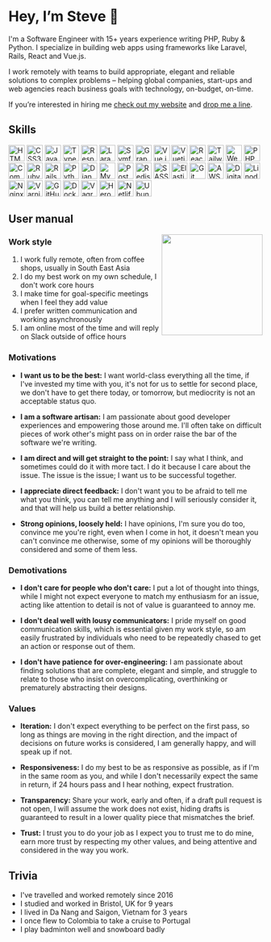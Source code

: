 # Hey, I’m Steve 👋

I'm a Software Engineer with 15+ years experience writing PHP, Ruby & Python. I specialize in building web apps using frameworks like Laravel, Rails, React and Vue.js.

I work remotely with teams to build appropriate, elegant and reliable solutions to complex problems – helping global companies, start-ups and web agencies reach business goals with technology, on-budget, on-time.

If you’re interested in hiring me [check out my website](https://steve.ly) and [drop me a line](https://twitter.com/stevelacey).


## Skills

<a href="https://steve.ly/html5" title="HTML5"><img src="https://steve.ly/images/fit/64/64/sm/storage/skills/html5.png" height="32" alt="HTML5"></a>
<a href="https://steve.ly/css3" title="CSS3"><img src="https://steve.ly/images/fit/64/64/sm/storage/skills/css3.png" height="32" alt="CSS3"></a>
<a href="https://steve.ly/js" title="JavaScript"><img src="https://steve.ly/images/fit/64/64/sm/storage/skills/javascript.png" height="32" alt="JavaScript"></a>
<a href="https://steve.ly/ts" title="TypeScript"><img src="https://steve.ly/images/fit/64/64/sm/storage/skills/typescript.png" height="32" alt="TypeScript"></a>
<a href="https://steve.ly/responsive-design" title="Responsive Design"><img src="https://steve.ly/images/fit/64/64/sm/storage/skills/responsive.png" height="32" alt="Responsive Design"></a>
<a href="https://steve.ly/laravel" title="Laravel"><img src="https://steve.ly/images/fit/64/64/sm/storage/skills/laravel.png" height="32" alt="Laravel"></a>
<a href="https://steve.ly/symfony" title="Symfony"><img src="https://steve.ly/images/fit/64/64/sm/storage/skills/symfony.png" height="32" alt="Symfony"></a>
<a href="https://steve.ly/graphql" title="GraphQL"><img src="https://steve.ly/images/fit/64/64/sm/storage/skills/graphql.png" height="32" alt="GraphQL"></a>
<a href="https://steve.ly/vue" title="Vue.js"><img src="https://steve.ly/images/fit/64/64/sm/storage/skills/vue.png" height="32" alt="Vue.js"></a>
<a href="https://steve.ly/vuetify" title="Vuetify"><img src="https://steve.ly/images/fit/64/64/sm/storage/skills/vuetify.png" height="32" alt="Vuetify"></a>
<a href="https://steve.ly/react" title="React"><img src="https://steve.ly/images/fit/64/64/sm/storage/skills/react.png" height="32" alt="React"></a>
<a href="https://steve.ly/tailwind" title="Tailwind"><img src="https://steve.ly/images/fit/64/64/sm/storage/skills/tailwind.png" height="32" alt="Tailwind"></a>
<a href="https://steve.ly/webpack" title="Webpack"><img src="https://steve.ly/images/fit/64/64/sm/storage/skills/webpack.png" height="32" alt="Webpack"></a>
<a href="https://steve.ly/php" title="PHP"><img src="https://steve.ly/images/fit/64/64/sm/storage/skills/php.png" height="32" alt="PHP"></a>
<a href="https://steve.ly/composer" title="Composer"><img src="https://steve.ly/images/fit/64/64/sm/storage/skills/composer.png" height="32" alt="Composer"></a>
<a href="https://steve.ly/ruby" title="Ruby"><img src="https://steve.ly/images/fit/64/64/sm/storage/skills/ruby.png" height="32" alt="Ruby"></a>
<a href="https://steve.ly/rails" title="Rails"><img src="https://steve.ly/images/fit/64/64/sm/storage/skills/rails.png" height="32" alt="Rails"></a>
<a href="https://steve.ly/python" title="Python"><img src="https://steve.ly/images/fit/64/64/sm/storage/skills/python.png" height="32" alt="Python"></a>
<a href="https://steve.ly/django" title="Django"><img src="https://steve.ly/images/fit/64/64/sm/storage/skills/django.png" height="32" alt="Django"></a>
<a href="https://steve.ly/mysql" title="MySQL"><img src="https://steve.ly/images/fit/64/64/sm/storage/skills/mysql.png" height="32" alt="MySQL"></a>
<a href="https://steve.ly/postgres" title="Postgres"><img src="https://steve.ly/images/fit/64/64/sm/storage/skills/postgres.png" height="32" alt="Postgres"></a>
<a href="https://steve.ly/redis" title="Redis"><img src="https://steve.ly/images/fit/64/64/sm/storage/skills/redis.png" height="32" alt="Redis"></a>
<a href="https://steve.ly/sass" title="SASS"><img src="https://steve.ly/images/fit/64/64/sm/storage/skills/sass.png" height="32" alt="SASS"></a>
<a href="https://steve.ly/elasticsearch" title="Elasticsearch"><img src="https://steve.ly/images/fit/64/64/sm/storage/skills/elasticsearch.png" height="32" alt="Elasticsearch"></a>
<a href="https://steve.ly/git" title="Git"><img src="https://steve.ly/images/fit/64/64/sm/storage/skills/git.png" height="32" alt="Git"></a>
<a href="https://steve.ly/aws" title="AWS"><img src="https://steve.ly/images/fit/64/64/sm/storage/skills/amazon-web-services.png" height="32" alt="AWS"></a>
<a href="https://steve.ly/digitalocean" title="DigitalOcean"><img src="https://steve.ly/images/fit/64/64/sm/storage/skills/digitalocean.png" height="32" alt="DigitalOcean"></a>
<a href="https://steve.ly/linode" title="Linode"><img src="https://steve.ly/images/fit/64/64/sm/storage/skills/linode.png" height="32" alt="Linode"></a>
<a href="https://steve.ly/nginx" title="Nginx"><img src="https://steve.ly/images/fit/64/64/sm/storage/skills/nginx.png" height="32" alt="Nginx"></a>
<a href="https://steve.ly/varnish" title="Varnish"><img src="https://steve.ly/images/fit/64/64/sm/storage/skills/varnish.png" height="32" alt="Varnish"></a>
<a href="https://steve.ly/github" title="GitHub"><img src="https://steve.ly/images/fit/64/64/sm/storage/skills/github.png" height="32" alt="GitHub"></a>
<a href="https://steve.ly/docker" title="Docker"><img src="https://steve.ly/images/fit/64/64/sm/storage/skills/docker.png" height="32" alt="Docker"></a>
<a href="https://steve.ly/vagrant" title="Vagrant"><img src="https://steve.ly/images/fit/64/64/sm/storage/skills/vagrant.png" height="32" alt="Vagrant"></a>
<a href="https://steve.ly/heroku" title="Heroku"><img src="https://steve.ly/images/fit/64/64/sm/storage/skills/heroku.png" height="32" alt="Heroku"></a>
<a href="https://steve.ly/netlify" title="Netlify"><img src="https://steve.ly/images/fit/64/64/sm/storage/skills/netlify.png" height="32" alt="Netlify"></a>
<a href="https://steve.ly/ubuntu" title="Ubuntu"><img src="https://steve.ly/images/fit/64/64/sm/storage/skills/ubuntu.png" height="32" alt="Ubuntu"></a>

## User manual

<a href="https://app.gun.io/workstyle/results/6cab485e-0952-420b-98e3-cc29e76a0d94/" align="right">
  <img src="https://user-images.githubusercontent.com/289531/166136520-ffc0445c-e9c9-4134-9788-13088f7f0be3.png" align="right" width="200">
</a>

### Work style

1. I work fully remote, often from coffee shops, usually in South East Asia
2. I do my best work on my own schedule, I don't work core hours
3. I make time for goal-specific meetings when I feel they add value
4. I prefer written communication and working asynchronously
5. I am online most of the time and will reply on Slack outside of office hours

### Motivations

- **I want us to be the best:** I want world-class everything all the time, if I've invested my time with you, it's not for us to settle for second place, we don't have to get there today, or tomorrow, but mediocrity is not an acceptable status quo.

- **I am a software artisan:** I am passionate about good developer experiences and empowering those around me. I'll often take on difficult pieces of work other's might pass on in order raise the bar of the software we're writing.

- **I am direct and will get straight to the point:** I say what I think, and sometimes could do it with more tact. I do it because I care about the issue. The issue is the issue; I want us to be successful together.

- **I appreciate direct feedback:** I don't want you to be afraid to tell me what you think, you can tell me anything and I will seriously consider it, and that will help us build a better relationship.

- **Strong opinions, loosely held:** I have opinions, I'm sure you do too, convince me you're right, even when I come in hot, it doesn't mean you can't convince me otherwise, some of my opinions will be thoroughly considered and some of them less.

### Demotivations

- **I don't care for people who don't care:** I put a lot of thought into things, while I might not expect everyone to match my enthusiasm for an issue, acting like attention to detail is not of value is guaranteed to annoy me.

- **I don't deal well with lousy communicators:** I pride myself on good communication skills, which is essential given my work style, so am easily frustrated by individuals who need to be repeatedly chased to get an action or response out of them.

- **I don't have patience for over-engineering:** I am passionate about finding solutions that are complete, elegant and simple, and struggle to relate to those who insist on overcomplicating, overthinking or prematurely abstracting their designs.

### Values

- **Iteration:** I don't expect everything to be perfect on the first pass, so long as things are moving in the right direction, and the impact of decisions on future works is considered, I am generally happy, and will speak up if not.

- **Responsiveness:** I do my best to be as responsive as possible, as if I'm in the same room as you, and while I don't necessarily expect the same in return, if 24 hours pass and I hear nothing, expect frustration.

- **Transparency:** Share your work, early and often, if a draft pull request is not open, I will assume the work does not exist, hiding drafts is guaranteed to result in a lower quality piece that mismatches the brief.

- **Trust:** I trust you to do your job as I expect you to trust me to do mine, earn more trust by respecting my other values, and being attentive and considered in the way you work.


## Trivia

- I've travelled and worked remotely since 2016
- I studied and worked in Bristol, UK for 9 years
- I lived in Da Nang and Saigon, Vietnam for 3 years
- I once flew to Colombia to take a cruise to Portugal
- I play badminton well and snowboard badly

